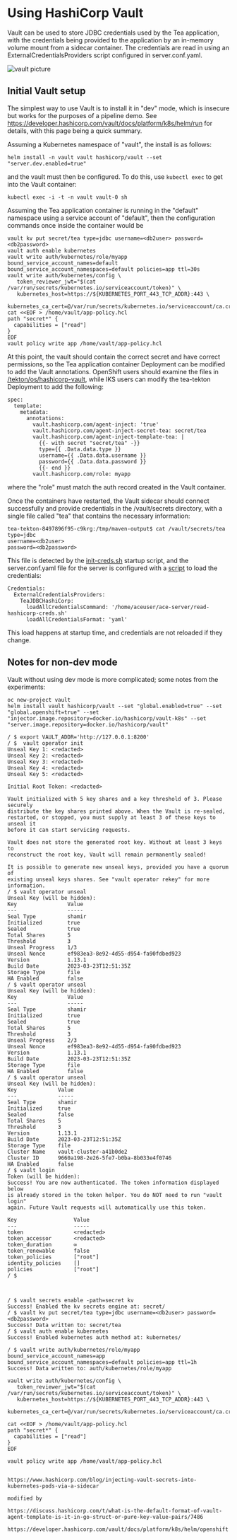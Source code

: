# Using HashiCorp Vault

Vault can be used to store JDBC credentials used by the Tea application, with the credentials being
provided to the application by an in-memory volume mount from a sidecar container. The credentials
are read in using an ExternalCredentialsProviders script configured in server.conf.yaml.

![vault picture](vault-container.png)

## Initial Vault setup

The simplest way to use Vault is to install it in "dev" mode, which is insecure but works for the
purposes of a pipeline demo. See https://developer.hashicorp.com/vault/docs/platform/k8s/helm/run 
for details, with this page being a quick summary. 

Assuming a Kubernetes namespace of "vault", the install is as follows:
```
helm install -n vault vault hashicorp/vault --set "server.dev.enabled=true"
```
and the vault must then be configured. To do this, use `kubectl exec` to get into the Vault container:
```
kubectl exec -i -t -n vault vault-0 sh
```
Assuming the Tea application container is running in the "default" namespace using a service account of 
"default", then the configuration commands once inside the container would be
```
vault kv put secret/tea type=jdbc username=<db2user> password=<db2password>
vault auth enable kubernetes
vault write auth/kubernetes/role/myapp bound_service_account_names=default bound_service_account_namespaces=default policies=app ttl=30s
vault write auth/kubernetes/config \
   token_reviewer_jwt="$(cat /var/run/secrets/kubernetes.io/serviceaccount/token)" \
   kubernetes_host=https://${KUBERNETES_PORT_443_TCP_ADDR}:443 \
   kubernetes_ca_cert=@/var/run/secrets/kubernetes.io/serviceaccount/ca.crt
cat <<EOF > /home/vault/app-policy.hcl
path "secret*" {
  capabilities = ["read"]
}
EOF
vault policy write app /home/vault/app-policy.hcl
```

At this point, the vault should contain the correct secret and have correct permissions, so the
Tea application container Deployment can be modified to add the Vault annotations. OpenShift users
should examine the files in [/tekton/os/hashicorp-vault](/tekton/os/hashicorp-vault), while IKS 
users can modify the tea-tekton Deployment to add the following:
```
spec:
  template:
    metadata:
      annotations:
        vault.hashicorp.com/agent-inject: 'true'
        vault.hashicorp.com/agent-inject-secret-tea: secret/tea
        vault.hashicorp.com/agent-inject-template-tea: |
          {{- with secret "secret/tea" -}}
          type={{ .Data.data.type }}
          username={{ .Data.data.username }}
          password={{ .Data.data.password }}
          {{- end }}
        vault.hashicorp.com/role: myapp
```
where the "role" must match the auth record created in the Vault container.

Once the containers have restarted, the Vault sidecar should connect successfully and provide
credentials in the /vault/secrets directory, with a single file called "tea" that contains the
necessary information:
```
tea-tekton-8497896f95-c9krg:/tmp/maven-output$ cat /vault/secrets/tea
type=jdbc
username=<db2user>
password=<db2password>
```

This file is detected by the [init-creds.sh](/demo-infrastructure/init-creds.sh) startup
script, and the server.conf.yaml file for the server is configured with a 
[script](/demo-infrastructure/read-hashicorp-creds.sh) to load the credentials:
```
Credentials:
  ExternalCredentialsProviders:
    TeaJDBCHashiCorp:
      loadAllCredentialsCommand: '/home/aceuser/ace-server/read-hashicorp-creds.sh'
      loadAllCredentialsFormat: 'yaml'
```
This load happens at startup time, and credentials are not reloaded if they change.

## Notes for non-dev mode

Vault without using dev mode is more complicated; some notes from the experiments:
```
oc new-project vault
helm install vault hashicorp/vault --set "global.enabled=true" --set "global.openshift=true" --set "injector.image.repository=docker.io/hashicorp/vault-k8s" --set "server.image.repository=docker.io/hashicorp/vault"

/ $ export VAULT_ADDR='http://127.0.0.1:8200'
/ $  vault operator init
Unseal Key 1: <redacted>
Unseal Key 2: <redacted>
Unseal Key 3: <redacted>
Unseal Key 4: <redacted>
Unseal Key 5: <redacted>

Initial Root Token: <redacted>

Vault initialized with 5 key shares and a key threshold of 3. Please securely
distribute the key shares printed above. When the Vault is re-sealed,
restarted, or stopped, you must supply at least 3 of these keys to unseal it
before it can start servicing requests.

Vault does not store the generated root key. Without at least 3 keys to
reconstruct the root key, Vault will remain permanently sealed!

It is possible to generate new unseal keys, provided you have a quorum of
existing unseal keys shares. See "vault operator rekey" for more information.
/ $ vault operator unseal
Unseal Key (will be hidden): 
Key                Value
---                -----
Seal Type          shamir
Initialized        true
Sealed             true
Total Shares       5
Threshold          3
Unseal Progress    1/3
Unseal Nonce       ef983ea3-8e92-4d55-d954-fa90fdbed923
Version            1.13.1
Build Date         2023-03-23T12:51:35Z
Storage Type       file
HA Enabled         false
/ $ vault operator unseal
Unseal Key (will be hidden): 
Key                Value
---                -----
Seal Type          shamir
Initialized        true
Sealed             true
Total Shares       5
Threshold          3
Unseal Progress    2/3
Unseal Nonce       ef983ea3-8e92-4d55-d954-fa90fdbed923
Version            1.13.1
Build Date         2023-03-23T12:51:35Z
Storage Type       file
HA Enabled         false
/ $ vault operator unseal
Unseal Key (will be hidden): 
Key             Value
---             -----
Seal Type       shamir
Initialized     true
Sealed          false
Total Shares    5
Threshold       3
Version         1.13.1
Build Date      2023-03-23T12:51:35Z
Storage Type    file
Cluster Name    vault-cluster-a41b0de2
Cluster ID      9660a198-2e26-5fe7-b0ba-8b033e4f0746
HA Enabled      false
/ $ vault login
Token (will be hidden): 
Success! You are now authenticated. The token information displayed below
is already stored in the token helper. You do NOT need to run "vault login"
again. Future Vault requests will automatically use this token.

Key                  Value
---                  -----
token                <redacted>
token_accessor       <redacted>
token_duration       ∞
token_renewable      false
token_policies       ["root"]
identity_policies    []
policies             ["root"]
/ $ 



/ $ vault secrets enable -path=secret kv
Success! Enabled the kv secrets engine at: secret/
/ $ vault kv put secret/tea type=jdbc username=<db2user> password=<db2password>
Success! Data written to: secret/tea
/ $ vault auth enable kubernetes
Success! Enabled kubernetes auth method at: kubernetes/

/ $ vault write auth/kubernetes/role/myapp bound_service_account_names=app bound_service_account_namespaces=default policies=app ttl=1h
Success! Data written to: auth/kubernetes/role/myapp

vault write auth/kubernetes/config \
   token_reviewer_jwt="$(cat /var/run/secrets/kubernetes.io/serviceaccount/token)" \
   kubernetes_host=https://${KUBERNETES_PORT_443_TCP_ADDR}:443 \
   kubernetes_ca_cert=@/var/run/secrets/kubernetes.io/serviceaccount/ca.crt

cat <<EOF > /home/vault/app-policy.hcl
path "secret*" {
  capabilities = ["read"]
}
EOF

vault policy write app /home/vault/app-policy.hcl


https://www.hashicorp.com/blog/injecting-vault-secrets-into-kubernetes-pods-via-a-sidecar

modified by

https://discuss.hashicorp.com/t/what-is-the-default-format-of-vault-agent-template-is-it-in-go-struct-or-pure-key-value-pairs/7486

https://developer.hashicorp.com/vault/docs/platform/k8s/helm/openshift
```
